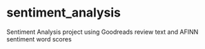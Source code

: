 # sentiment_analysis
Sentiment Analysis project using Goodreads review text and AFINN sentiment word scores
